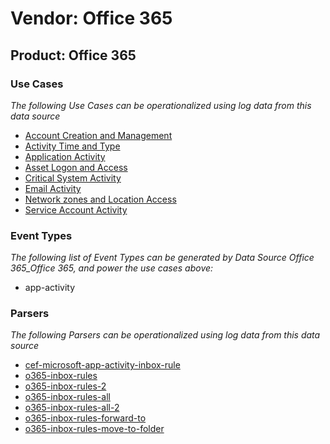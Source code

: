 Vendor: Office 365
==================
Product: Office 365
-------------------

### Use Cases

_The following Use Cases can be operationalized using log data from this data source_

* [Account Creation and Management](../UseCases/usecase_account_creation_and_management.md)
* [Activity Time  and Type](../UseCases/usecase_activity_time__and_type.md)
* [Application Activity](../UseCases/usecase_application_activity.md)
* [Asset Logon and Access](../UseCases/usecase_asset_logon_and_access.md)
* [Critical System Activity](../UseCases/usecase_critical_system_activity.md)
* [Email Activity](../UseCases/usecase_email_activity.md)
* [Network zones and Location Access](../UseCases/usecase_network_zones_and_location_access.md)
* [Service Account Activity](../UseCases/usecase_service_account_activity.md)


### Event Types

_The following list of Event Types can be generated by Data Source Office 365_Office 365, and power the use cases above:_

- app-activity


### Parsers

_The following Parsers can be operationalized using log data from this data source_

* [cef-microsoft-app-activity-inbox-rule](../Parsers/parserContent_cef-microsoft-app-activity-inbox-rule.md)
* [o365-inbox-rules](../Parsers/parserContent_o365-inbox-rules.md)
* [o365-inbox-rules-2](../Parsers/parserContent_o365-inbox-rules-2.md)
* [o365-inbox-rules-all](../Parsers/parserContent_o365-inbox-rules-all.md)
* [o365-inbox-rules-all-2](../Parsers/parserContent_o365-inbox-rules-all-2.md)
* [o365-inbox-rules-forward-to](../Parsers/parserContent_o365-inbox-rules-forward-to.md)
* [o365-inbox-rules-move-to-folder](../Parsers/parserContent_o365-inbox-rules-move-to-folder.md)
